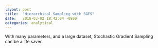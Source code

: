 ```yaml
---
layout: post
title:  "Hierarchical Sampling with SGFS"
date:   2018-03-02 18:42:04 -0800
categories: analytical
---
```


With many parameters, and a large dataset, Stochastic Gradient Sampling can be a
life saver.
